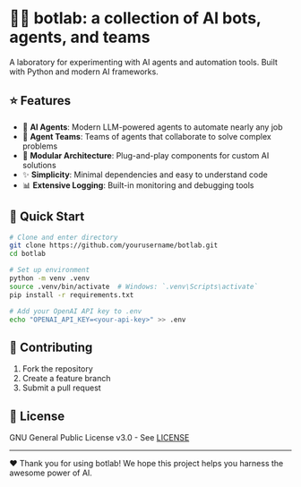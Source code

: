 # 🤖🧪 botlab: a collection of AI bots, agents, and teams

A laboratory for experimenting with AI agents and automation tools. Built with Python and modern AI frameworks.

## ⭐ Features

- 🤖 **AI Agents**: Modern LLM-powered agents to automate nearly any job
- 🤝 **Agent Teams**: Teams of agents that collaborate to solve complex problems
- 🧩 **Modular Architecture**: Plug-and-play components for custom AI solutions
- ✨ **Simplicity**: Minimal dependencies and easy to understand code
- 📊 **Extensive Logging**: Built-in monitoring and debugging tools

## 🚀 Quick Start

```bash
# Clone and enter directory
git clone https://github.com/yourusername/botlab.git
cd botlab

# Set up environment
python -m venv .venv
source .venv/bin/activate  # Windows: `.venv\Scripts\activate`
pip install -r requirements.txt

# Add your OpenAI API key to .env
echo "OPENAI_API_KEY=<your-api-key>" >> .env
```

## 🤝 Contributing

1. Fork the repository
2. Create a feature branch
3. Submit a pull request

## 📜 License

GNU General Public License v3.0 - See [LICENSE](LICENSE)

---

❤️ Thank you for using botlab! We hope this project helps you harness the awesome power of AI.

